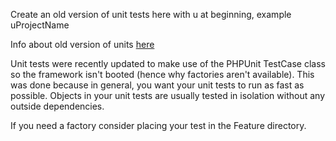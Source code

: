Create an old version of unit tests here with u at beginning, example uProjectName

Info about old version of units [here](https://github.com/laravel/framework/issues/30879#issuecomment-567456608)

Unit tests were recently updated to make use of the PHPUnit TestCase class so the framework isn't booted (hence why factories aren't available). This was done because in general, you want your unit tests to run as fast as possible. Objects in your unit tests are usually tested in isolation without any outside dependencies.

If you need a factory consider placing your test in the Feature directory. 